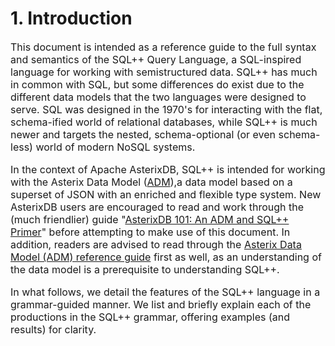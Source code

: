 <!--
 ! Licensed to the Apache Software Foundation (ASF) under one
 ! or more contributor license agreements.  See the NOTICE file
 ! distributed with this work for additional information
 ! regarding copyright ownership.  The ASF licenses this file
 ! to you under the Apache License, Version 2.0 (the
 ! "License"); you may not use this file except in compliance
 ! with the License.  You may obtain a copy of the License at
 !
 !   http://www.apache.org/licenses/LICENSE-2.0
 !
 ! Unless required by applicable law or agreed to in writing,
 ! software distributed under the License is distributed on an
 ! "AS IS" BASIS, WITHOUT WARRANTIES OR CONDITIONS OF ANY
 ! KIND, either express or implied.  See the License for the
 ! specific language governing permissions and limitations
 ! under the License.
 !-->

# <a id="Introduction">1. Introduction</a><font size="3"/>

This document is intended as a reference guide to the full syntax and semantics of
the SQL++ Query Language, a SQL-inspired language for working with semistructured data.
SQL++ has much in common with SQL, but some differences do exist due to the different
data models that the two languages were designed to serve.
SQL was designed in the 1970's for interacting with the flat, schema-ified world of
relational databases, while SQL++ is much newer and targets the nested, schema-optional
(or even schema-less) world of modern NoSQL systems.

In the context of Apache AsterixDB, SQL++ is intended for working with the Asterix Data Model
([ADM](../datamodel.html)),a data model based on a superset of JSON with an enriched and flexible type system.
New AsterixDB users are encouraged to read and work through the (much friendlier) guide
"[AsterixDB 101: An ADM and SQL++ Primer](primer-sqlpp.html)" before attempting to make use of this document.
In addition, readers are advised to read through the [Asterix Data Model (ADM) reference guide](../datamodel.html)
first as well, as an understanding of the data model is a prerequisite to understanding SQL++.

In what follows, we detail the features of the SQL++ language in a grammar-guided manner.
We list and briefly explain each of the productions in the SQL++ grammar, offering examples
(and results) for clarity.

